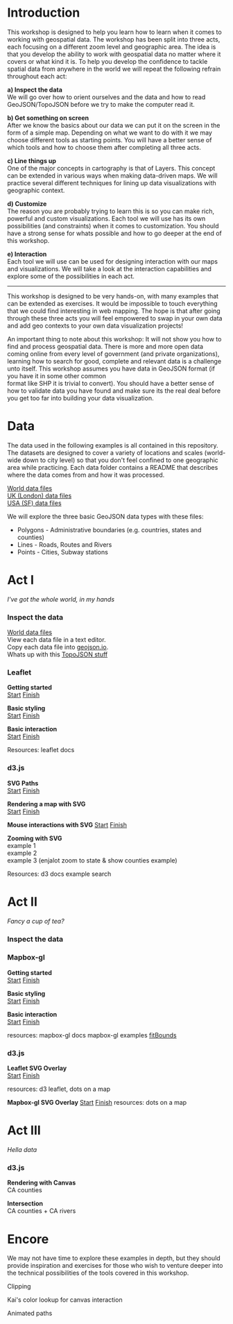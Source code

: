 # Introduction
This workshop is designed to help you learn how to learn when it comes to
working with geospatial data. The workshop has been split into three acts,
each focusing on a different zoom level and geographic area. The idea is that
you develop the ability to work with geospatial data no matter where it covers
or what kind it is. To help you develop the confidence to tackle spatial data
from anywhere in the world we will repeat the following refrain throughout each
act:

**a) Inspect the data**  
We will go over how to orient ourselves and the data and how to read
GeoJSON/TopoJSON before we try to make the computer read it.  

**b) Get something on screen**  
After we know the basics about our data we can put it on the screen in the form
of a simple map. Depending on what we want to do with it we may choose different
tools as starting points. You will have a better sense of which tools and how to
choose them after completing all three acts.  

**c) Line things up**  
One of the major concepts in cartography is that of Layers. This concept can be
extended in various ways when making data-driven maps. We will practice several
different techniques for lining up data visualizations with geographic context.  

**d) Customize**  
The reason you are probably trying to learn this is so you can make rich,
powerful and custom visualizations. Each tool we will use has its own
possibilities (and constraints) when it comes to customization. You should have
a strong sense for whats possible and how to go deeper at the end of this
workshop.  

**e) Interaction**  
Each tool we will use can be used for designing interaction with our
maps and visualizations. We will take a look at the interaction capabilities and
explore some of the possibilities in each act.  

---

This workshop is designed to be very hands-on, with many examples that can be
extended as exercises. It would be impossible to touch everything that we could
find interesting in web mapping. The hope is that after going through these
three acts you will feel empowered to swap in your own data and add geo contexts
to your own data visualization projects!

An important thing to note about this workshop: It will not show you how to find
and process geospatial data. There is more and more open data coming online from
every level of government (and private organizations), learning how to search
for good, complete and relevant data is a challenge unto itself. This workshop
assumes you have data in GeoJSON format (if you have it in some other common  
format like SHP it is trivial to convert). You should have a better sense of how
to validate data you have found and make sure its the real deal before you get
too far into building your data visualization.

# Data
The data used in the following examples is all contained in this repository. The
datasets are designed to cover a variety of locations and scales (world-wide
down to city level) so that you don't feel confined to one geographic area
while practicing. Each data folder contains a README that describes where the
data comes from and how it was processed.

[World data files](data/world)  
[UK (London) data files](data/UK)  
[USA (SF) data files](data/USA)

We will explore the three basic GeoJSON data types with these files:  
* Polygons - Administrative boundaries (e.g. countries, states and counties)
* Lines - Roads, Routes and Rivers
* Points - Cities, Subway stations


# Act I
_I've got the whole world, in my hands_

### Inspect the data
[World data files](data/world)  
View each data file in a text editor.  
Copy each data file into [geojson.io](http://geojson.io).  
Whats up with this [TopoJSON stuff]()

### Leaflet
**Getting started**  
[Start]()
[Finish]()

**Basic styling**  
[Start]()
[Finish]()

**Basic interaction**  
[Start]()
[Finish]()

Resources: leaflet docs

### d3.js
**SVG Paths**  
[Start]()
[Finish]()

**Rendering a map with SVG**   
[Start]()
[Finish]()

**Mouse interactions with SVG**
[Start]()
[Finish]()

**Zooming with SVG**  
example 1  
example 2  
example 3  (enjalot zoom to state & show counties example)

Resources:
d3 docs
example search


# Act II
_Fancy a cup of tea?_

### Inspect the data

### Mapbox-gl

**Getting started**  
[Start]()
[Finish]()

**Basic styling**  
[Start]()
[Finish]()

**Basic interaction**  
[Start]()
[Finish]()

resources:
mapbox-gl docs
mapbox-gl examples
[fitBounds](https://www.mapbox.com/mapbox-gl-js/example/fitbounds/)


### d3.js
**Leaflet SVG Overlay**  
[Start]()
[Finish]()

resources: d3 leaflet, dots on a map

**Mapbox-gl SVG Overlay**
[Start]()
[Finish]()
resources: dots on a map



# Act III
_Hella data_

### d3.js

**Rendering with Canvas**  
CA counties

**Intersection**  
CA counties + CA rivers




# Encore
We may not have time to explore these examples in depth, but they should provide
inspiration and exercises for those who wish to venture deeper into the technical
possibilities of the tools covered in this workshop.

Clipping

Kai's color lookup for canvas interaction

Animated paths
